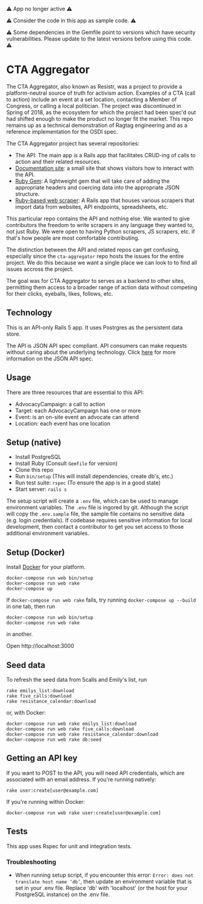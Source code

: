 :warning: App no longer active :warning:

:warning: Consider the code in this app as sample code. :warning:

:warning: Some dependencies in the Gemfile point to versions which have security vulnerabilities. Please update to the latest versions before using this code. :warning:

# CTA Aggregator

The CTA Aggregator, also known as Resistr, was a project to provide a platform-neutral source of truth for activism action. Examples of a CTA (call to action) include an event at a set location, contacting a Member of Congress, or calling a local politician. The project was discontinued in Spring of 2018, as the ecosystem for which the project had been spec'd out had shifted enough to make the product no longer fit the market. This repo remains up as a technical demonstration of Ragtag engineering and as a reference implementation for the OSDI spec.

The CTA Aggregator project has several repositories:

- The API: The main app is a Rails app that facilitates CRUD-ing of calls to action and their related resources.
- [Documentation site](https://github.com/RagtagOpen/cta-aggregator-docs): a small site that shows visitors how to interact with the API.
- [Ruby Gem](https://github.com/RagtagOpen/cta-aggregator-client-ruby): A lightweight gem that will take care of adding the appropriate headers and coercing data into the appropriate JSON structure.
- [Ruby-based web scraper](https://github.com/RagtagOpen/cta-scraper): A Rails app that houses various scrapers that import data from websites, API endpoints, spreadsheets, etc.

This particular repo contains the API and nothing else. We wanted to give
contributors the freedom to write scrapers in any language they wanted to, not
just Ruby. We were open to having Python scrapers, JS scrapers, etc. if that's
how people are most comfortable contributing.

The distinction between the API and related repos can get confusing,
especially since the `cta-aggregator` repo hosts the
issues for the entire project. We do this because we want a single place we
can look to to find all issues accross the project.

The goal was for CTA Aggregator to serves as a backend to other sites,
permitting them access to a broader range of action data without competing for
their clicks, eyeballs, likes, follows, etc.

## Technology

This is an API-only Rails 5 app. It uses Postrgres as the persistent data
store.

The API is JSON API spec compliant. API consumers can make requests without
caring about the underlying technology. Click [here](http://jsonapi.org/)
for more information on the JSON API spec.

## Usage

There are three resources that are essential to this API:

- AdvocacyCampaign: a call to action
- Target: each AdvocacyCampaign has one or more
- Event: is an on-site event an advocate can attend
- Location: each event has one location

## Setup (native)

- Install PostgreSQL
- Install Ruby (Consult `Gemfile` for version)
- Clone this repo
- Run `bin/setup` (This will install dependencies, create db's, etc.)
- Run test suite: `rspec` (To ensure the app is in a good state)
- Start server: `rails s`

The setup script will create a `.env` file, which can be used to manage
environment variables. The `.env` file is ingored by git. Although the script
will copy the `.env.sample` file, the sample file contains no sensitive data
(e.g. login credentials). If codebase requires sensitive information for local
development, then contact a contributor to get you set access to those additional
environment variables.

## Setup (Docker)

Install [Docker](https://store.docker.com/search?type=edition&offering=community) for your platform.

    docker-compose run web bin/setup
    docker-compose run web rake
    docker-compose up

If `docker-compose run web rake` fails, try running `docker-compose up --build` in one tab, then run

    docker-compose run web bin/setup
    docker-compose run web rake

in another.

Open http://localhost:3000

## Seed data

To refresh the seed data from 5calls and Emily's list, run

    rake emilys_list:download
    rake five_calls:download
    rake resistance_calendar:download

or, with Docker:

    docker-compose run web rake emilys_list:download
    docker-compose run web rake five_calls:download
    docker-compose run web rake resistance_calendar:download
    docker-compose run web rake db:seed

## Getting an API key

If you want to POST to the API, you will need API credentials, which are associated with an email address. If you're running natively:

    rake user:create[user@example.com]

If you're running within Docker:

    docker-compose run web rake user:create[user@example.com]

## Tests

This app uses Rspec for unit and integration tests.

### Troubleshooting

- When running setup script, if you encounter this error: `Error: does not translate host name ‘db’`, then update an environment variable that is set in your .env file. Replace 'db' with 'localhost' (or the host for your PostgreSQL instance) on the .env file.
